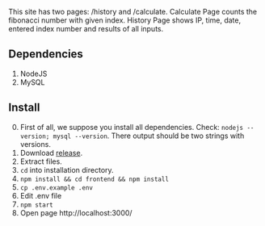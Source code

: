 This site has two pages: /history and /calculate. Calculate Page counts the fibonacci number with given index. History Page shows IP, time, date, entered index number and results of all inputs.

Dependencies
-------------
1. NodeJS
2. MySQL

Install
-------------
0. First of all, we suppose you install all dependencies. Check: `nodejs --version; mysql --version`. There output should be two strings with versions.
1. Download [release](https://github.com/crazzymad777/fib/releases).
2. Extract files.
3. `cd` into installation directory.
4. `npm install && cd frontend && npm install`
5. `cp .env.example .env`
6. Edit .env file
7. `npm start`
8. Open page http://localhost:3000/
